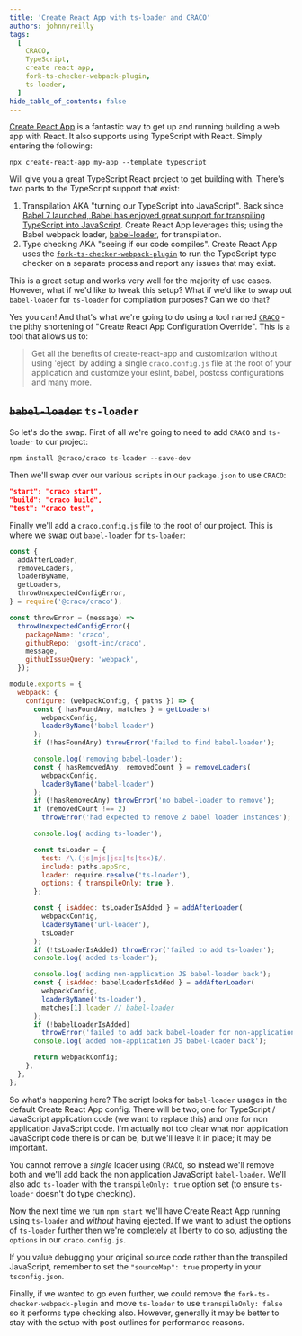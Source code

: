 ```yaml
---
title: 'Create React App with ts-loader and CRACO'
authors: johnnyreilly
tags:
  [
    CRACO,
    TypeScript,
    create react app,
    fork-ts-checker-webpack-plugin,
    ts-loader,
  ]
hide_table_of_contents: false
---
```


[Create React App](https://create-react-app.dev/) is a fantastic way to get up and running building a web app with React. It also supports using TypeScript with React. Simply entering the following:

<!--truncate-->

```shell
npx create-react-app my-app --template typescript
```

Will give you a great TypeScript React project to get building with. There's two parts to the TypeScript support that exist:

1. Transpilation AKA "turning our TypeScript into JavaScript". Back since [Babel 7 launched, Babel has enjoyed great support for transpiling TypeScript into JavaScript](https://devblogs.microsoft.com/typescript/typescript-and-babel-7/). Create React App leverages this; using the Babel webpack loader, [babel-loader](https://github.com/babel/babel-loader), for transpilation.
2. Type checking AKA "seeing if our code compiles". Create React App uses the [`fork-ts-checker-webpack-plugin`](https://github.com/TypeStrong/fork-ts-checker-webpack-plugin) to run the TypeScript type checker on a separate process and report any issues that may exist.

This is a great setup and works very well for the majority of use cases. However, what if we'd like to tweak this setup? What if we'd like to swap out `babel-loader` for `ts-loader` for compilation purposes? Can we do that?

Yes you can! And that's what we're going to do using a tool named [`CRACO`](https://github.com/gsoft-inc/craco) \- the pithy shortening of "Create React App Configuration Override". This is a tool that allows us to:

> Get all the benefits of create-react-app and customization without using 'eject' by adding a single `craco.config.js` file at the root of your application and customize your eslint, babel, postcss configurations and many more.

## ~~`babel-loader`~~ `ts-loader`

So let's do the swap. First of all we're going to need to add `CRACO` and `ts-loader` to our project:

```shell
npm install @craco/craco ts-loader --save-dev
```

Then we'll swap over our various `scripts` in our `package.json` to use `CRACO`:

```json
"start": "craco start",
"build": "craco build",
"test": "craco test",
```

Finally we'll add a `craco.config.js` file to the root of our project. This is where we swap out `babel-loader` for `ts-loader`:

```js
const {
  addAfterLoader,
  removeLoaders,
  loaderByName,
  getLoaders,
  throwUnexpectedConfigError,
} = require('@craco/craco');

const throwError = (message) =>
  throwUnexpectedConfigError({
    packageName: 'craco',
    githubRepo: 'gsoft-inc/craco',
    message,
    githubIssueQuery: 'webpack',
  });

module.exports = {
  webpack: {
    configure: (webpackConfig, { paths }) => {
      const { hasFoundAny, matches } = getLoaders(
        webpackConfig,
        loaderByName('babel-loader')
      );
      if (!hasFoundAny) throwError('failed to find babel-loader');

      console.log('removing babel-loader');
      const { hasRemovedAny, removedCount } = removeLoaders(
        webpackConfig,
        loaderByName('babel-loader')
      );
      if (!hasRemovedAny) throwError('no babel-loader to remove');
      if (removedCount !== 2)
        throwError('had expected to remove 2 babel loader instances');

      console.log('adding ts-loader');

      const tsLoader = {
        test: /\.(js|mjs|jsx|ts|tsx)$/,
        include: paths.appSrc,
        loader: require.resolve('ts-loader'),
        options: { transpileOnly: true },
      };

      const { isAdded: tsLoaderIsAdded } = addAfterLoader(
        webpackConfig,
        loaderByName('url-loader'),
        tsLoader
      );
      if (!tsLoaderIsAdded) throwError('failed to add ts-loader');
      console.log('added ts-loader');

      console.log('adding non-application JS babel-loader back');
      const { isAdded: babelLoaderIsAdded } = addAfterLoader(
        webpackConfig,
        loaderByName('ts-loader'),
        matches[1].loader // babel-loader
      );
      if (!babelLoaderIsAdded)
        throwError('failed to add back babel-loader for non-application JS');
      console.log('added non-application JS babel-loader back');

      return webpackConfig;
    },
  },
};
```

So what's happening here? The script looks for `babel-loader` usages in the default Create React App config. There will be two; one for TypeScript / JavaScript application code (we want to replace this) and one for non application JavaScript code. I'm actually not too clear what non application JavaScript code there is or can be, but we'll leave it in place; it may be important.

You cannot remove a _single_ loader using `CRACO`, so instead we'll remove both and we'll add back the non application JavaScript `babel-loader`. We'll also add `ts-loader` with the `transpileOnly: true` option set (to ensure `ts-loader` doesn't do type checking).

Now the next time we run `npm start` we'll have Create React App running using `ts-loader` and _without_ having ejected. If we want to adjust the options of `ts-loader` further then we're completely at liberty to do so, adjusting the `options` in our `craco.config.js`.

If you value debugging your original source code rather than the transpiled JavaScript, remember to set the `"sourceMap": true` property in your `tsconfig.json`.

Finally, if we wanted to go even further, we could remove the `fork-ts-checker-webpack-plugin` and move `ts-loader` to use `transpileOnly: false` so it performs type checking also. However, generally it may be better to stay with the setup with post outlines for performance reasons.
